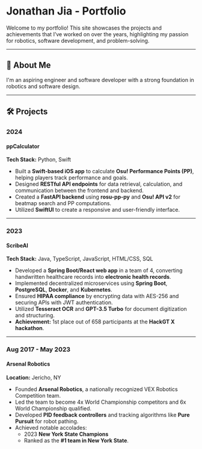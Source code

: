 # Jonathan Jia - Portfolio

Welcome to my portfolio! This site showcases the projects and achievements that I’ve worked on over the years, highlighting my passion for robotics, software development, and problem-solving.

---

## 🚀 About Me
I'm an aspiring engineer and software developer with a strong foundation in robotics and software design. 

---

## 🛠️ Projects

### **2024**  
#### **ppCalculator**  
**Tech Stack:** Python, Swift  
- Built a **Swift-based iOS app** to calculate **Osu! Performance Points (PP)**, helping players track performance and goals.  
- Designed **RESTful API endpoints** for data retrieval, calculation, and communication between the frontend and backend.  
- Created a **FastAPI backend** using **rosu-pp-py** and **Osu! API v2** for beatmap search and PP computations.  
- Utilized **SwiftUI** to create a responsive and user-friendly interface.  

---

### **2023**  
#### **ScribeAI**  
**Tech Stack:** Java, TypeScript, JavaScript, HTML/CSS, SQL  
- Developed a **Spring Boot/React web app** in a team of 4, converting handwritten healthcare records into **electronic health records**.  
- Implemented decentralized microservices using **Spring Boot**, **PostgreSQL**, **Docker**, and **Kubernetes**.  
- Ensured **HIPAA compliance** by encrypting data with AES-256 and securing APIs with JWT authentication.  
- Utilized **Tesseract OCR** and **GPT-3.5 Turbo** for document digitization and structuring.  
- **Achievement:** 1st place out of 658 participants at the **HackGT X hackathon**.  

---

### **Aug 2017 - May 2023**  
#### **Arsenal Robotics**  
**Location:** Jericho, NY  
- Founded **Arsenal Robotics**, a nationally recognized VEX Robotics Competition team.  
- Led the team to become 4x World Championship competitors and 6x World Championship qualified.  
- Developed **PID feedback controllers** and tracking algorithms like **Pure Pursuit** for robot pathing.  
- Achieved notable accolades:
  - 2023 **New York State Champions**
  - Ranked as the **#1 team in New York State**.  
